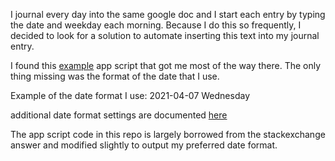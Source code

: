 
I journal every day into the same google doc and I start each entry by typing the date and weekday each morning.  Because I do this so frequently, I decided to look for a solution to automate inserting this text into my journal entry.

I found this [example][1] app script that got me most of the way there.  The only thing missing was the format of the date that I use.

Example of the date format I use: 2021-04-07 Wednesday

additional date format settings are documented [here][2]

The app script code in this repo is largely borrowed from the stackexchange answer and modified slightly to output my preferred date format.

[1]: https://webapps.stackexchange.com/a/58981
[2]: https://docs.oracle.com/javase/7/docs/api/java/text/SimpleDateFormat.html
